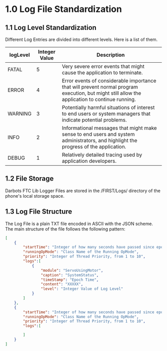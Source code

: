 # 1.0 Log File Standardization

## 1.1 Log Level Standardization
Different Log Entries are divided into different levels. Here is a list of them.

|logLevel|Integer Value|Description|
|--------|-------------|-----------|
|FATAL|5|Very severe error events that might cause the application to terminate.|
|ERROR|4|Error events of considerable importance that will prevent normal program execution, but might still allow the application to continue running.|
|WARNING|3|Potentially harmful situations of interest to end users or system managers that indicate potential problems.|
|INFO|2|Informational messages that might make sense to end users and system administrators, and highlight the progress of the application.|
|DEBUG|1|Relatively detailed tracing used by application developers.|

## 1.2 File Storage
Darbots FTC Lib Logger Files are stored in the /FIRST/Logs/ directory of the phone's local storage space.   

## 1.3 Log File Structure
The Log File is a plain TXT file encoded in ASCII with the JSON scheme. The main structure of the file follows the following pattern:

```json
[
    {
        "startTime": "Integer of how many seconds have passed since epoch",
        "runningOpMode": "Class Name of the Running OpMode",
        "priority": "Integer of Thread Priority, from 1 to 10",
        "logs":[
            {
                "module": "ServoUsingMotor",
                "caption": "SystemStatus",
                "timeStamp": "Epoch Time",
                "content": "XXXXX",
                "level": "Integer Value of Log Level"
            }
        ]
    },
    {
        "startTime": "Integer of how many seconds have passed since epoch",
        "runningOpMode": "Class Name of the Running OpMode",
        "priority": "Integer of Thread Priority, from 1 to 10",
        "logs":[

        ]
    }
]
```
